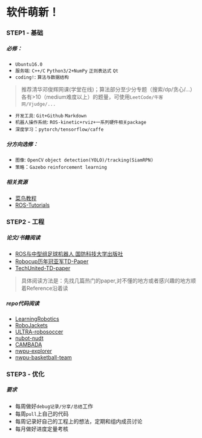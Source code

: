 
# 软件萌新！

### STEP1 - 基础
##### 必修：
- `Ubuntu16.0`
- `服务端`: `C++/C` `Python3/2+NumPy` `正则表达式` `Qt`
- `coding!`: `算法与数据结构`
> 推荐清华邓俊辉网课(学堂在线)；算法部分至少分专题（搜索/dp/贪心/...）各有>10（medium难度以上）的题量，可使用`LeetCode/牛客网/Vjudge/...`
- `开发工具`: `Git+Github` `Markdown`
- `机器人操作系统`: `ROS-kinetic+rviz+一系列硬件相关package`
- `深度学习`：`pytorch/tensorflow/caffe`

##### 分方向选修：
- `图像`: `OpenCV` `object detection(YOLO)/tracking(SiamRPN)`
- `策略`：`Gazebo`  `reinforcement learning`

##### 相关资源
- [菜鸟教程](https://www.runoob.com/)
- [ROS-Tutorials](http://wiki.ros.org/cn/ROS/Tutorials)

### STEP2 - 工程
##### 论文/书籍阅读
- [ROS与中型组足球机器人 国防科技大学出版社](https://book.douban.com/subject/30203190/)
- [Robocup历年冠亚军TD-Paper](https://www.robocup.org/)
- [TechUnited-TD-paper](https://www.techunited.nl/en/soccer_robots)
> 具体阅读方法是：先找几篇热门的paper,对不懂的地方或者感兴趣的地方顺着Reference沿着读

##### repo代码阅读
- [LearningRobotics](https://github.com/shallowtoil/LearningRobitics)
- [RoboJackets](https://github.com/RoboJackets/robocup-software)
- [ULTRA-robosoccer](https://github.com/utra-robosoccer/soccer-matlab)
- [nubot-nudt](https://github.com/nubot-nudt/nubot_ws)
- [CAMBADA](https://github.com/RoboJackets/robocup-software)
- [nwpu-explorer](https://github.com/MaxChanger/nwpu_explorer_2018)
- [nwpu-basketball-team](https://github.com/nwpu-basketball-robot)

### STEP3 - 优化

##### 要求
- 每周做好`debug记录/分享/总结`工作
- 每周`pull`上自己的代码
- 每周记录好自己的工程上的想法，定期和组内成员讨论
- 每月做好进度定量考核
